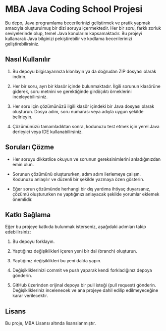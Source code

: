 # MBA Java Coding School Projesi

Bu depo, Java programlama becerilerinizi geliştirmek ve pratik yapmak amacıyla oluşturulmuş bir dizi soruyu içermektedir. Her bir soru, farklı zorluk seviyelerinde olup, temel Java konularını kapsamaktadır. Bu projeyi kullanarak Java bilginizi pekiştirebilir ve kodlama becerilerinizi geliştirebilirsiniz.

## Nasıl Kullanılır

1. Bu depoyu bilgisayarınıza klonlayın ya da doğrudan ZIP dosyası olarak indirin.

2. Her bir soru, ayrı bir klasör içinde bulunmaktadır. İlgili sorunun klasörüne giderek, soru metnini ve gerektiğinde girdi/çıktı örneklerini inceleyebilirsiniz.

3. Her soru için çözümünüzü ilgili klasör içindeki bir Java dosyası olarak oluşturun. Dosya adını, soru numarası veya adıyla uygun şekilde belirleyin.

4. Çözümünüzü tamamladıktan sonra, kodunuzu test etmek için yerel Java derleyici veya IDE kullanabilirsiniz.

## Soruları Çözme

- Her soruyu dikkatlice okuyun ve sorunun gereksinimlerini anladığınızdan emin olun.

- Sorunun çözümünü oluştururken, adım adım ilerlemeye çalışın. Kodunuzu anlaşılır ve düzenli bir şekilde yazmaya özen gösterin.

- Eğer sorun çözümünde herhangi bir dış yardıma ihtiyaç duyarsanız, çözümü oluştururken ne yaptığınızı anlayacak şekilde yorumlar eklemek önemlidir.

## Katkı Sağlama

Eğer bu projeye katkıda bulunmak isterseniz, aşağıdaki adımları takip edebilirsiniz:

1. Bu depoyu forklayın.

2. Yaptığınız değişiklikleri içeren yeni bir dal (branch) oluşturun.

3. Yaptığınız değişiklikleri bu yeni dalda yapın.

4. Değişikliklerinizi commit ve push yaparak kendi forkladığınız depoya gönderin.

5. GitHub üzerinden orijinal depoya bir pull isteği (pull request) gönderin. Değişiklikleriniz incelenecek ve ana projeye dahil edilip edilmeyeceğine karar verilecektir.

## Lisans

Bu proje, MBA Lisansı altında lisanslanmıştır.

